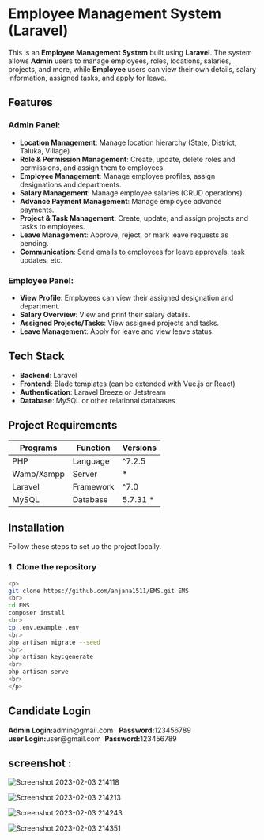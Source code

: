 # Employee Management System (Laravel)

This is an **Employee Management System** built using **Laravel**. The system allows **Admin** users to manage employees, roles, locations, salaries, projects, and more, while **Employee** users can view their own details, salary information, assigned tasks, and apply for leave.

## Features

### Admin Panel:
- **Location Management**: Manage location hierarchy (State, District, Taluka, Village).
- **Role & Permission Management**: Create, update, delete roles and permissions, and assign them to employees.
- **Employee Management**: Manage employee profiles, assign designations and departments.
- **Salary Management**: Manage employee salaries (CRUD operations).
- **Advance Payment Management**: Manage employee advance payments.
- **Project & Task Management**: Create, update, and assign projects and tasks to employees.
- **Leave Management**: Approve, reject, or mark leave requests as pending.
- **Communication**: Send emails to employees for leave approvals, task updates, etc.

### Employee Panel:
- **View Profile**: Employees can view their assigned designation and department.
- **Salary Overview**: View and print their salary details.
- **Assigned Projects/Tasks**: View assigned projects and tasks.
- **Leave Management**: Apply for leave and view leave status.

## Tech Stack
- **Backend**: Laravel
- **Frontend**: Blade templates (can be extended with Vue.js or React)
- **Authentication**: Laravel Breeze or Jetstream
- **Database**: MySQL or other relational databases
## Project Requirements

| **Programs** | **Function** | **Versions** |
|--------------|--------------|--------------|
| PHP          | Language     | ^7.2.5       |
| Wamp/Xampp   | Server       | *            |
| Laravel      | Framework    | ^7.0         |
| MySQL        | Database     | 5.7.31 *     |
## Installation

Follow these steps to set up the project locally.

### 1. Clone the repository
```bash
<p>
git clone https://github.com/anjana1511/EMS.git EMS
<br>
cd EMS
composer install
<br>
cp .env.example .env
<br>
php artisan migrate --seed
<br>
php artisan key:generate
<br>
php artisan serve
<br>
</p>

```
<h2>Candidate Login</h2>
<b>Admin Login:</b>admin@gmail.com &nbsp; <b>Password:</b>123456789 <br>
<b>user Login:</b>user@gmail.com &nbsp;<b>Password:</b>123456789

<h2>screenshot :</h2>

![Screenshot 2023-02-03 214118](https://user-images.githubusercontent.com/72943364/216665104-c5c0587f-cee2-48d0-ab65-ac5859f6f8ef.png)

![Screenshot 2023-02-03 214213](https://user-images.githubusercontent.com/72943364/216665156-f32827e9-d06e-4331-b997-58b421d84511.png)

![Screenshot 2023-02-03 214243](https://user-images.githubusercontent.com/72943364/216665253-0e575782-f235-4442-abc2-d8f37acfe944.png)

![Screenshot 2023-02-03 214351](https://user-images.githubusercontent.com/72943364/216665679-24947b86-9d2e-451c-b620-21cd493526ad.png)
